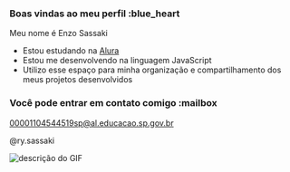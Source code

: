 ### Boas vindas ao meu perfil :blue_heart

Meu nome é Enzo Sassaki

- Estou estudando na [Alura](https://www.alura.com.br)
- Estou me desenvolvendo na linguagem JavaScript
- Utilizo esse espaço para minha organização e compartilhamento dos meus projetos desenvolvidos

### Você pode entrar em contato comigo :mailbox

00001104544519sp@al.educacao.sp.gov.br

@ry.sassaki

![descrição do GIF](https://media1.tenor.com/m/-mLP3witqJIAAAAC/%C3%B1a%C3%B1o-elmatheusyeldiego.gif)
